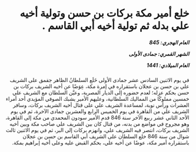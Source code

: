 <h1 dir="rtl">خلع أمير مكة بركات بن حسن وتولية أخيه علي بدله ثم تولية أخيه أبي القاسم .</h1>

<h5 dir="rtl">العام الهجري:  845

الشهر القمري: جمادى الأولى

العام الميلادي: 1441</h5>

<p dir="rtl">في يوم الاثنين السادس عشر جمادى الأولى خَلَع السلطانُ الظاهر جقمق على الشريف علي بن حسن بن عجلان باستقراره في إمرة مكة، عِوَضًا عن أخيه الشريف بركات بن حسن بحكم عزله؛ لعدم حضوره إلى الديار المصرية، وعيَّن السلطان مع الشريف علي خمسين مملوكًا من المماليك السلطانية، وعليهم الأمير يشبك الصوفي المؤيدي أحد أمراء العشرات ورأس نوبة، لمساعدة الشريف علي على قتال أخيه الشريف بركات، وسافر الشريف علي من القاهرة في يوم الخميس الرابع والعشرين جمادى الآخرة، ثم في يوم الأحد الثاني عشر ربيع الآخر سنة 846 قدم الأمير سودون المحمدي من مكة إلى القاهرة، وهو مجروح في مواضع من بدنه، من قتال كان بين الشريف علي صاحب مكة وبين أخيه الشريف بركات، انتصر فيه الشريف علي، وانهزم بركات إلى البر، ثم في يوم الاثنين ثالث شوال من سنة 846 خلع السلطان على الشريف أبي القاسم بن حسن بن عجلان باستقراره أمير مكة، عوضًا عن أخيه علي، بحكم القبض عليه وعلى أخيه إبراهيم بمكة.</p></br>
